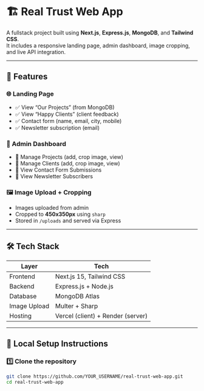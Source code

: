 # 🏗️ Real Trust Web App

A fullstack project built using **Next.js**, **Express.js**, **MongoDB**, and **Tailwind CSS**.  
It includes a responsive landing page, admin dashboard, image cropping, and live API integration.

---

## 🚀 Features

### 🌐 Landing Page
- ✅ View “Our Projects” (from MongoDB)
- ✅ View “Happy Clients” (client feedback)
- ✅ Contact form (name, email, city, mobile)
- ✅ Newsletter subscription (email)

### 🔐 Admin Dashboard
- 🔧 Manage Projects (add, crop image, view)
- 🔧 Manage Clients (add, crop image, view)
- 📩 View Contact Form Submissions
- 📨 View Newsletter Subscribers

### 🖼️ Image Upload + Cropping
- Images uploaded from admin
- Cropped to **450x350px** using `sharp`
- Stored in `/uploads` and served via Express

---

## 🛠️ Tech Stack

| Layer        | Tech               |
|--------------|--------------------|
| Frontend     | Next.js 15, Tailwind CSS |
| Backend      | Express.js + Node.js |
| Database     | MongoDB Atlas      |
| Image Upload | Multer + Sharp     |
| Hosting      | Vercel (client) + Render (server) |

---

## 🔧 Local Setup Instructions

### 1️⃣ Clone the repository
```bash
git clone https://github.com/YOUR_USERNAME/real-trust-web-app.git
cd real-trust-web-app

